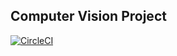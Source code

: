 ## Computer Vision Project
[![CircleCI](https://circleci.com/gh/andrewlee8247/computer-vision-covid-19.svg?style=svg)](https://circleci.com/gh/andrewlee8247/computer-vision-covid-19)
